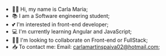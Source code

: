 - 👋🏼 Hi, my name is Carla Maria;
- 📚 I am a Software engineering student;
- 💕 I'm interested in front-end developer;
- 💻 I'm currently learning Angular and JavaScript;
- 🤝🏻 I'm looking  to collaborate on Front-end or FullStack;
- 📥 To contact me: Email: carlamartinspaiva02@hotmail.com;
